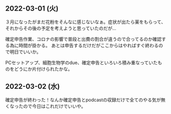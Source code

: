 ## 2022-03-01 (火)

３月になったがまだ花粉をそんなに感じないなぁ。症状が出たら薬をもらって、それからその後の予定を考えようと思っていたのだが…

確定申告作業、コロナの影響で普段と出費の割合が違うので合ってるのか確認する為に時間が掛かる。
あとは申告するだけだがここからはやればすぐ終わるので明日でいいか。

PCセットアップ、細胞生物学のdue、確定申告といろいろ積み重なっていたものをどうにか片付けられたかな。

## 2022-03-02 (水)

確定申告が終わった！なんか確定申告とpodcastの収録だけで全てのやる気が無くなったので今日はこれだけでいいや。